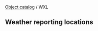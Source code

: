 [Object catalog](https://github.com/tlarsen7572/us_airspace_data#object-catalog) / WXL

## Weather reporting locations


